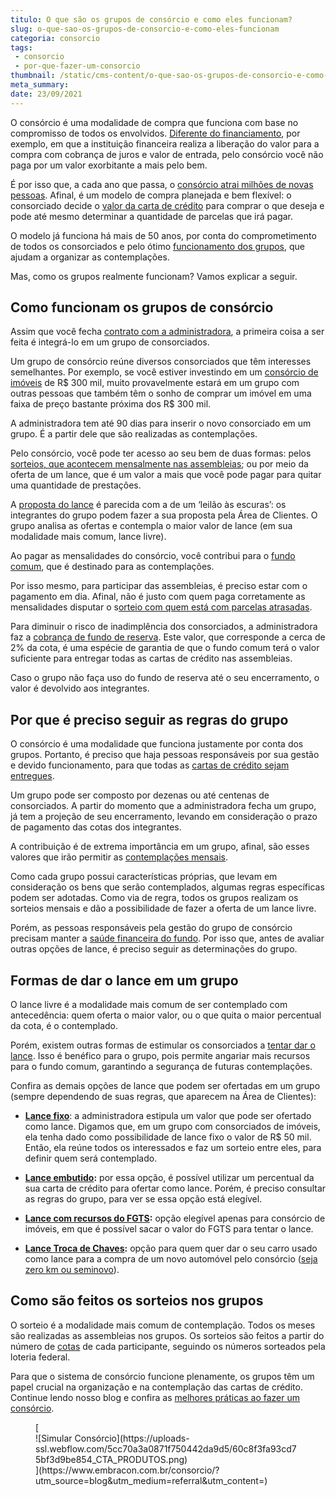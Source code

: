 ```yaml
---
titulo: O que são os grupos de consórcio e como eles funcionam?
slug: o-que-sao-os-grupos-de-consorcio-e-como-eles-funcionam
categoria: consorcio
tags:
 - consorcio
 - por-que-fazer-um-consorcio
thumbnail: /static/cms-content/o-que-sao-os-grupos-de-consorcio-e-como-eles-funcionam.jpg
meta_summary: 
date: 23/09/2021
---
```

O consórcio é uma modalidade de compra que funciona com base no compromisso de todos os envolvidos. [Diferente do financiamento](https://www.embracon.com.br/blog/financiamento-emprestimo-ou-consorcio-conheca-todas-as-opcoes), por exemplo, em que a instituição financeira realiza a liberação do valor para a compra com cobrança de juros e valor de entrada, pelo consórcio você não paga por um valor exorbitante a mais pelo bem.

É por isso que, a cada ano que passa, o [consórcio atrai milhões de novas pessoas](https://www.embracon.com.br/blog/afinal-o-que-e-o-consorcio). Afinal, é um modelo de compra planejada e bem flexível: o consorciado decide o [valor da carta de crédito](https://www.embracon.com.br/blog/tudo-o-que-voce-precisa-saber-sobre-a-carta-de-credito-de-consorcios) para comprar o que deseja e pode até mesmo determinar a quantidade de parcelas que irá pagar.

O modelo já funciona há mais de 50 anos, por conta do comprometimento de todos os consorciados e pelo ótimo [funcionamento dos grupos](https://www.embracon.com.br/conhecaoconsorcio/o-que-e-um-grupo-de-consorcio), que ajudam a organizar as contemplações.

Mas, como os grupos realmente funcionam? Vamos explicar a seguir.

Como funcionam os grupos de consórcio 
--------------------------------------

Assim que você fecha [contrato com a administradora](https://www.embracon.com.br/blog/saiba-o-que-avaliar-antes-de-assinar-um-contrato-de-consorcio), a primeira coisa a ser feita é integrá-lo em um grupo de consorciados.

Um grupo de consórcio reúne diversos consorciados que têm interesses semelhantes. Por exemplo, se você estiver investindo em um [consórcio de imóveis](https://www.embracon.com.br/blog/6-erros-que-voce-deve-evitar-ao-contratar-um-consorcio-de-imoveis) de R$ 300 mil, muito provavelmente estará em um grupo com outras pessoas que também têm o sonho de comprar um imóvel em uma faixa de preço bastante próxima dos R$ 300 mil.

A administradora tem até 90 dias para inserir o novo consorciado em um grupo. É a partir dele que são realizadas as contemplações.

Pelo consórcio, você pode ter acesso ao seu bem de duas formas: pelos [sorteios, que acontecem mensalmente nas assembleias](https://www.embracon.com.br/blog/assembleia-de-consorcio-como-funciona); ou por meio da oferta de um lance, que é um valor a mais que você pode pagar para quitar uma quantidade de prestações.

A [proposta do lance](https://www.embracon.com.br/blog/como-funcionam-os-tipos-de-lances-no-consorcio) é parecida com a de um ‘leilão às escuras’: os integrantes do grupo podem fazer a sua proposta pela Área de Clientes. O grupo analisa as ofertas e contempla o maior valor de lance (em sua modalidade mais comum, lance livre).

Ao pagar as mensalidades do consórcio, você contribui para o [fundo comum](https://www.embracon.com.br/conhecaoconsorcio/o-que-e-o-fundo-de-aquisicao-ou-fundo-comum-do-consorcio), que é destinado para as contemplações.

Por isso mesmo, para participar das assembleias, é preciso estar com o pagamento em dia. Afinal, não é justo com quem paga corretamente as mensalidades disputar o s[orteio com quem está com parcelas atrasadas](https://www.embracon.com.br/conhecaoconsorcio/como-resolver-o-atraso-no-pagamento-das-parcelas).

Para diminuir o risco de inadimplência dos consorciados, a administradora faz a [cobrança de fundo de reserva](https://www.embracon.com.br/blog/entenda-como-funciona-a-devolucao-do-fundo-de-reserva). Este valor, que corresponde a cerca de 2% da cota, é uma espécie de garantia de que o fundo comum terá o valor suficiente para entregar todas as cartas de crédito nas assembleias.

Caso o grupo não faça uso do fundo de reserva até o seu encerramento, o valor é devolvido aos integrantes.

Por que é preciso seguir as regras do grupo 
--------------------------------------------

O consórcio é uma modalidade que funciona justamente por conta dos grupos. Portanto, é preciso que haja pessoas responsáveis por sua gestão e devido funcionamento, para que todas as [cartas de crédito sejam entregues](https://www.embracon.com.br/blog/o-que-e-a-carta-de-credito-como-funciona-e-como-usar).

Um grupo pode ser composto por dezenas ou até centenas de consorciados. A partir do momento que a administradora fecha um grupo, já tem a projeção de seu encerramento, levando em consideração o prazo de pagamento das cotas dos integrantes.

A contribuição é de extrema importância em um grupo, afinal, são esses valores que irão permitir as [contemplações mensais](https://www.embracon.com.br/blog/quais-sao-as-formas-de-contemplacao).

Como cada grupo possui características próprias, que levam em consideração os bens que serão contemplados, algumas regras específicas podem ser adotadas. Como via de regra, todos os grupos realizam os sorteios mensais e dão a possibilidade de fazer a oferta de um lance livre.

Porém, as pessoas responsáveis pela gestão do grupo de consórcio precisam manter a [saúde financeira do fundo](https://www.embracon.com.br/blog/entenda-como-e-possivel-manter-a-saude-financeira-da-sua-familia). Por isso que, antes de avaliar outras opções de lance, é preciso seguir as determinações do grupo.

Formas de dar o lance em um grupo 
----------------------------------

O lance livre é a modalidade mais comum de ser contemplado com antecedência: quem oferta o maior valor, ou o que quita o maior percentual da cota, é o contemplado.

Porém, existem outras formas de estimular os consorciados a [tentar dar o lance](https://www.embracon.com.br/blog/saiba-como-definir-o-valor-de-lance-para-ser-contemplado-mais-rapido). Isso é benéfico para o grupo, pois permite angariar mais recursos para o fundo comum, garantindo a segurança de futuras contemplações.

Confira as demais opções de lance que podem ser ofertadas em um grupo (sempre dependendo de suas regras, que aparecem na Área de Clientes):

- [**Lance fixo**](https://www.embracon.com.br/blog/o-que-e-um-lance-fixo-no-consorcio): a administradora estipula um valor que pode ser ofertado como lance. Digamos que, em um grupo com consorciados de imóveis, ela tenha dado como possibilidade de lance fixo o valor de R$ 50 mil. Então, ela reúne todos os interessados e faz um sorteio entre eles, para definir quem será contemplado.

- [**Lance embutido**](https://www.embracon.com.br/blog/lance-embutido-entenda-o-que-e-como-funciona-e-como-fazer)**:** por essa opção, é possível utilizar um percentual da sua carta de crédito para ofertar como lance. Porém, é preciso consultar as regras do grupo, para ver se essa opção está elegível.
- [**Lance com recursos do FGTS**](https://www.embracon.com.br/blog/5-passos-para-voce-usar-o-fgts-no-consorcio-imobiliario)**:** opção elegível apenas para consórcio de imóveis, em que é possível sacar o valor do FGTS para tentar o lance.
- [**Lance Troca de Chaves**](https://www.embracon.com.br/conhecaoconsorcio/o-que-e-o-lance-troca-de-chaves)**:** opção para quem quer dar o seu carro usado como lance para a compra de um novo automóvel pelo consórcio ([seja zero km ou seminovo](https://www.embracon.com.br/blog/carro-zero-ou-seminovo)).

Como são feitos os sorteios nos grupos 
---------------------------------------

O sorteio é a modalidade mais comum de contemplação. Todos os meses são realizadas as assembleias nos grupos. Os sorteios são feitos a partir do número de [cotas](https://www.embracon.com.br/conhecaoconsorcio/o-que-e-a-cota-de-consorcio) de cada participante, seguindo os números sorteados pela loteria federal.

Para que o sistema de consórcio funcione plenamente, os grupos têm um papel crucial na organização e na contemplação das cartas de crédito. Continue lendo nosso blog e confira as [melhores práticas ao fazer um consórcio](https://www.embracon.com.br/blog/confira-5-melhores-praticas-para-pagar-um-consorcio).

<figure class="w-richtext-figure-type-image w-richtext-align-center">[<div>![Simular Consórcio](https://uploads-ssl.webflow.com/5cc70a3a0871f750442da9d5/60c8f3fa93cd75bf3d9be854_CTA_PRODUTOS.png)</div>](https://www.embracon.com.br/consorcio/?utm_source=blog&utm_medium=referral&utm_content=)</figure>

